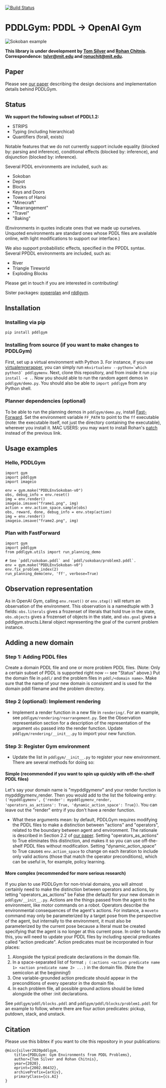 [![Build Status](https://travis-ci.com/tomsilver/pddlgym.svg?branch=master)](https://travis-ci.com/tomsilver/pddlgym)

# PDDLGym: PDDL &rarr; OpenAI Gym

![Sokoban example](images/sokoban_example.gif?raw=true "Sokoban example")

**This library is under development by [Tom Silver](http://web.mit.edu/tslvr/www/) and [Rohan Chitnis](https://rohanchitnis.com/). Correspondence: <tslvr@mit.edu> and <ronuchit@mit.edu>.**

## Paper

Please see [our paper](https://arxiv.org/abs/2002.06432) describing the design decisions and implementation details behind PDDLGym.

## Status

**We support the following subset of PDDL1.2:**
- STRIPS
- Typing (including hierarchical)
- Quantifiers (forall, exists)

Notable features that we do not currently support include equality (blocked by: parsing and inference), conditional effects (blocked by: inference), and disjunction (blocked by: inference).

Several PDDL environments are included, such as:
- Sokoban
- Depot
- Blocks
- Keys and Doors
- Towers of Hanoi
- "Minecraft"
- "Rearrangement"
- "Travel"
- "Baking"

(Environments in quotes indicate ones that we made up ourselves. Unquoted environments are standard ones whose PDDL files are available online, with light modifications to support our interface.)

We also support probabilistic effects, specified in the PPDDL syntax. Several PPDDL environments are included, such as:
- River
- Triangle Tireworld
- Exploding Blocks

Please get in touch if you are interested in contributing!

Sister packages: [pyperplan](https://github.com/aibasel/pyperplan) and [rddlgym](https://github.com/thiagopbueno/rddlgym).

## Installation

### Installing via pip

`pip install pddlgym`

### Installing from source (if you want to make changes to PDDLGym)

First, set up a virtual environment with Python 3. For instance, if you use [virtualenvwrapper](https://virtualenvwrapper.readthedocs.io/en/latest/), you can simply run ``mkvirtualenv --python=`which python3` pddlgymenv``. Next, clone this repository, and from inside it run `pip install -e .`. Now you should able to run the random agent demos in `pddlgym/demo.py`. You should also be able to `import pddlgym` from any Python shell.

### Planner dependencies (optional)
To be able to run the planning demos in `pddlgym/demo.py`, install [Fast-Forward](https://fai.cs.uni-saarland.de/hoffmann/ff/FF-v2.3.tgz). Set the environment variable `FF_PATH` to point to the `ff` executable (note: the executable itself, not just the directory containing the executable), wherever you install it. MAC USERS: you may want to install Rohan's [patch](https://github.com/ronuchit/FF) instead of the previous link.

## Usage examples

### Hello, PDDLGym
```
import gym
import pddlgym
import imageio

env = gym.make("PDDLEnvSokoban-v0")
obs, debug_info = env.reset()
img = env.render()
imageio.imsave("frame1.png", img)
action = env.action_space.sample(obs)
obs, reward, done, debug_info = env.step(action)
img = env.render()
imageio.imsave("frame2.png", img)
```

### Plan with FastForward
```
import gym
import pddlgym
from pddlgym.utils import run_planning_demo

# See `pddl/sokoban.pddl` and `pddl/sokoban/problem3.pddl`.
env = gym.make("PDDLEnvSokoban-v0")
env.fix_problem_index(2)
run_planning_demo(env, 'ff', verbose=True)
```

## Observation representation

As in OpenAI Gym, calling `env.reset()` or `env.step()` will return an observation of the environment. This observation is a namedtuple with 3 fields: `obs.literals` gives a frozenset of literals that hold true in the state, `obs.objects` gives a frozenset of objects in the state, and `obs.goal` gives a pddlgym.structs.Literal object representing the goal of the current problem instance.

## Adding a new domain

### Step 1: Adding PDDL files
Create a domain PDDL file and one or more problem PDDL files. (Note: Only a certain subset of PDDL is supported right now -- see "Status" above.) Put the domain file in `pddl/` and the problem files in `pddl/<domain name>`. Make sure that the name of your new domain is consistent and is used for the domain pddl filename and the problem directory.

### Step 2 (optional): Implement rendering
* Implement a render function in a new file in `rendering/`. For an example, see `pddlgym/rendering/rearrangement.py`. See the Observation representation section for a description of the representation of the argument `obs` passed into the render function. Update `pddlgym/rendering/__init__.py` to import your new function.

### Step 3: Register Gym environment
* Update the list in `pddlgym/__init__.py` to register your new environment. There are several methods for doing so:

#### **Simple** (recommended if you want to spin up quickly with off-the-shelf PDDL files)
Let's say your domain name is "mypddlgymenv" and your render function is mypddlgymenv_render. Then you would add to the list the following entry: `('mypddlgymenv', {'render': mypddlgymenv_render, 'operators_as_actions': True, 'dynamic_action_space': True})`. You can leave out the "render" entry if you don't have a render function.
* What these arguments mean: by default, PDDLGym requires modifying the PDDL files to make a distinction between "actions" and "operators", related to the boundary between agent and environment. The rationale is described in Section 2.2 of [our paper](https://arxiv.org/abs/2002.06432). Setting "operators_as_actions" to True eliminates this distinction, and makes it so you can use off-the-shelf PDDL files without modification. Setting "dynamic_action_space" to True causes `env.action_space` to change on each iteration to include only valid actions (those that match the operator preconditions), which can be useful in, for example, policy learning.
#### **More complex** (recommended for more serious research)
If you plan to use PDDLGym for non-trivial domains, you will almost certainly need to make the distinction between operators and actions, by letting "operators_as_actions" be False (the default) for your new domain in `pddlgym/__init__.py`. Actions are the things passed from the agent to the environment, like motor commands on a robot. Operators describe the environmental consequences of the agent's actions. For instance, a `moveto` command may only be parameterized by a target pose from the perspective of the agent, but internally to the environment, it must also be parameterized by the current pose because a literal must be created specifying that the agent is no longer at this current pose. In order to handle this, you will need to update your PDDL files by including special predicates called "action predicate". Action predicates must be incorporated in four places:
1. Alongside the typical predicate declarations in the domain file.
2. In a space-separated list of format `; (:actions <action predicate name 1> <action predicate name 2> ...)` in the domain file. (Note the semicolon at the beginning!)
3. One variable-grounded action predicate should appear in the preconditions of every operator in the domain file.
4. In each problem file, all possible ground actions should be listed alongside the other :init declarations.

See `pddlgym/pddl/blocks.pddl` and `pddlgym/pddl/blocks/problem1.pddl` for an example to follow, where there are four action predicates: pickup, putdown, stack, and unstack.

## Citation

Please use this bibtex if you want to cite this repository in your publications:
```
@misc{silver2020pddlgym,
    title={PDDLGym: Gym Environments from PDDL Problems},
    author={Tom Silver and Rohan Chitnis},
    year={2020},
    eprint={2002.06432},
    archivePrefix={arXiv},
    primaryClass={cs.AI}
}
```

